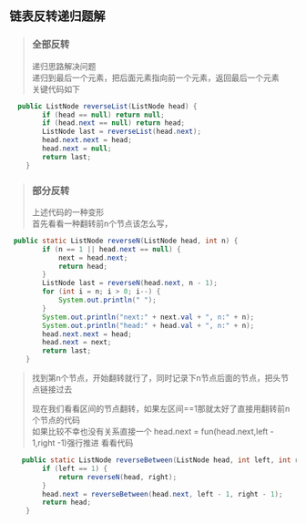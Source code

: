 ## 链表反转递归题解
> ### 全部反转
> 递归思路解决问题
> <br> 递归到最后一个元素，把后面元素指向前一个元素，返回最后一个元素
> <br>关键代码如下
```java
  public ListNode reverseList(ListNode head) {
        if (head == null) return null;
        if (head.next == null) return head;
        ListNode last = reverseList(head.next);
        head.next.next = head;
        head.next = null;
        return last;
    }
```

> ### 部分反转
> 上述代码的一种变形
> <br> 首先看看一种翻转前n个节点该怎么写，
```java
 public static ListNode reverseN(ListNode head, int n) {
        if (n == 1 || head.next == null) {
            next = head.next;
            return head;
        }
        ListNode last = reverseN(head.next, n - 1);
        for (int i = n; i > 0; i--) {
            System.out.println(" ");
        }
        System.out.println("next:" + next.val + ", n:" + n);
        System.out.println("head:" + head.val + ", n:" + n);
        head.next.next = head;
        head.next = next;
        return last;
    }
```
> 找到第n个节点，开始翻转就行了，同时记录下n节点后面的节点，把头节点链接过去
> 
> 现在我们看看区间的节点翻转，如果左区间==1那就太好了直接用翻转前n个节点的代码
> <br> 如果比较不幸也没有关系直接一个 head.next = fun(head.next,left - 1,right -1)强行推进
> 看看代码
```java
   public static ListNode reverseBetween(ListNode head, int left, int right) {
        if (left == 1) {
            return reverseN(head, right);
        }
        head.next = reverseBetween(head.next, left - 1, right - 1);
        return head;
    }
```
>